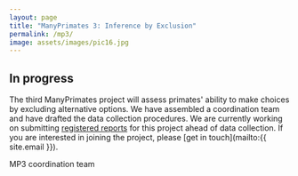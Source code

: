 ```yaml
---
layout: page
title: "ManyPrimates 3: Inference by Exclusion"
permalink: /mp3/
image: assets/images/pic16.jpg
---
```


## In progress

The third ManyPrimates project will assess primates' ability to make choices by excluding alternative options. We have assembled a coordination team and have drafted the data collection procedures. We are currently working on submitting [registered reports](https://www.cos.io/initiatives/registered-reports) for this project ahead of data collection. If you are interested in joining the project, please [get in touch](mailto:{{ site.email }}).

MP3 coordination team
